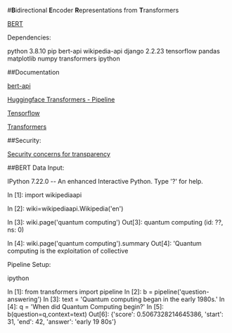 #**B**idirectional **E**ncoder **R**epresentations from **T**ransformers

[BERT](https://ai.googleblog.com/2018/11/open-sourcing-bert-state-of-art-pre.html)



Dependencies:

python 3.8.10
pip
bert-api
wikipedia-api
django 2.2.23
tensorflow
pandas
matplotlib
numpy
transformers
ipython

##Documentation

[bert-api](https://pypi.org/project/bert-api/)

[Huggingface Transformers - Pipeline](https://huggingface.co/transformers/model_doc/bert.html)

[Tensorflow](https://www.tensorflow.org/official_models/fine_tuning_bert)

[Transformers](https://ai.googleblog.com/2017/08/transformer-novel-neural-network.html)


##Security:

[Security concerns for transparency](https://openreview.net/forum?id=7nfCtKep-v)



##BERT Data Input:

IPython 7.22.0 -- An enhanced Interactive Python. Type '?' for help.

In [1]: import wikipediaapi

In [2]: wiki=wikipediaapi.Wikipedia('en')

In [3]: wiki.page('quantum computing')
Out[3]: quantum computing (id: ??, ns: 0)

In [4]: wiki.page('quantum computing').summary
Out[4]: 'Quantum computing is the exploitation of collective 


Pipeline Setup:

ipython

In [1]: from transformers import pipeline
In [2]: b = pipeline('question-answering')
In [3]: text = 'Quantum computing began in the early 1980s.'
In [4]: q = 'When did Quantum Computing begin?'
In [5]: b(question=q,context=text)
Out[6]: {'score': 0.5067328214645386, 'start': 31, 'end': 42, 'answer': 'early 19
80s'}


